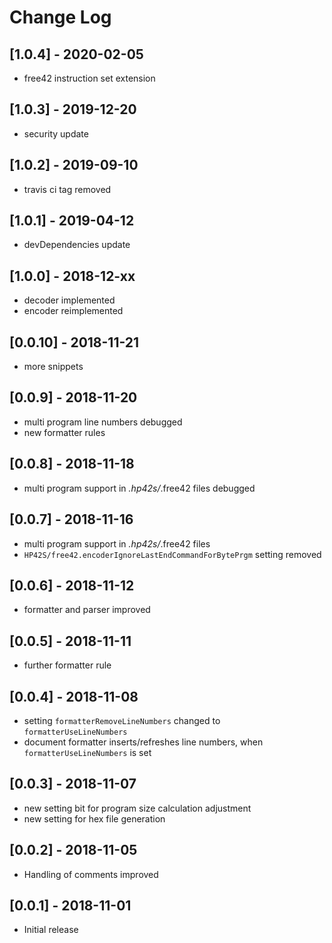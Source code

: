 # Change Log

## [1.0.4] - 2020-02-05

- free42 instruction set extension

## [1.0.3] - 2019-12-20

- security update

## [1.0.2] - 2019-09-10

- travis ci tag removed

## [1.0.1] - 2019-04-12

- devDependencies update

## [1.0.0] - 2018-12-xx

- decoder implemented
- encoder reimplemented

## [0.0.10] - 2018-11-21

- more snippets

## [0.0.9] - 2018-11-20

- multi program line numbers debugged
- new formatter rules

## [0.0.8] - 2018-11-18

- multi program support in *.hp42s/*.free42 files debugged

## [0.0.7] - 2018-11-16

- multi program support in *.hp42s/*.free42 files
- `HP42S/free42.encoderIgnoreLastEndCommandForBytePrgm` setting removed

## [0.0.6] - 2018-11-12

- formatter and parser improved

## [0.0.5] - 2018-11-11

- further formatter rule

## [0.0.4] - 2018-11-08

- setting `formatterRemoveLineNumbers` changed to `formatterUseLineNumbers`
- document formatter inserts/refreshes line numbers, when `formatterUseLineNumbers` is set
  
## [0.0.3] - 2018-11-07

- new setting bit for program size calculation adjustment
- new setting for hex file generation

## [0.0.2] - 2018-11-05

- Handling of comments improved

## [0.0.1] - 2018-11-01

- Initial release